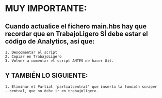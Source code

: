 # MUY IMPORTANTE: 
## Cuando actualice el fichero main.hbs hay que recordar que en TrabajoLigero SÍ debe estar el código de Analytics, así que:
    1. Descomentar el script
    2. Copiar en TrabajoLigero
    3. Volver a comentar el script ANTES de hacer Git.
## Y TAMBIÉN LO SIGUIENTE:
    1. Eliminar el Partial 'partialcentral' que inserta la función scraper - central, que no debe ir en trabajoligero.
    